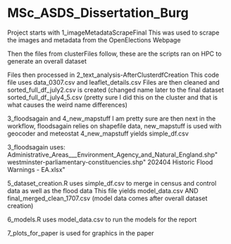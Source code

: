 # MSc_ASDS_Dissertation_Burg

Project starts with 1_imageMetadataScrapeFinal
  This was used to scrape the images and metadata from the OpenElections Webpage

Then the files from clusterFiles follow, these are the scripts ran on HPC to generate an overall dataset

Files then processed in 2_text_analysis-AfterClusterdfCreation
  This code file uses data_0307.csv and leaflet_details.csv
  Files are then cleaned and sorted_full_df_july2.csv is created (changed name later to the final dataset sorted_full_df_july4_5.csv (pretty sure I did this on the cluster and that is what causes the weird name differences)

3_floodsagain and 4_new_mapstuff I am pretty sure are then next in the workflow, floodsagain relies on shapefile data, new_mapstuff is used with geocoder and meteostat
  4_new_mapstuff yields simple_df.csv

3_floodsagain uses:
  Administrative_Areas___Environment_Agency_and_Natural_England.shp"
  westminster-parliamentary-constituencies.shp"
  202404 Historic Flood Warnings - EA.xlsx"


5_dataset_creation.R uses simple_df.csv to merge in census and control data as well as the flood data
  This file yields model_data.csv AND final_merged_clean_1707.csv (model data comes after overall dataset creation)

6_models.R uses model_data.csv to run the models for the report

7_plots_for_paper is used for graphics in the paper
